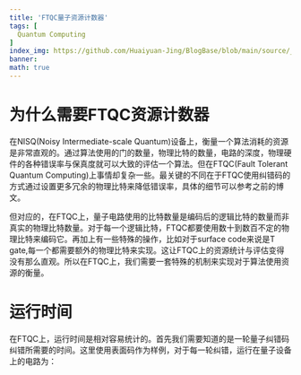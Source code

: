 ```yaml
---
title: 'FTQC量子资源计数器'
tags: [
  Quantum Computing
]
index_img: https://github.com/Huaiyuan-Jing/BlogBase/blob/main/source/_posts/FTQC%E9%87%8F%E5%AD%90%E8%B5%84%E6%BA%90%E8%AE%A1%E6%95%B0%E5%99%A8/ChatGPT%20Image%202025%E5%B9%B45%E6%9C%8813%E6%97%A5%2015_26_54.png?raw=true
banner:
math: true
---
```


# 为什么需要FTQC资源计数器

在NISQ(Noisy Intermediate-scale Quantum)设备上，衡量一个算法消耗的资源是非常直观的。通过算法使用的门的数量，物理比特的数量，电路的深度，物理硬件的各种错误率与保真度就可以大致的评估一个算法。但在FTQC(Fault Tolerant Quantum Computing)上事情却复杂一些。最关键的不同在于FTQC使用纠错码的方式通过设置更多冗余的物理比特来降低错误率，具体的细节可以参考之前的博文。

但对应的，在FTQC上，量子电路使用的比特数量是编码后的逻辑比特的数量而非真实的物理比特数量。对于每一个逻辑比特，FTQC都要使用数十到数百不定的物理比特来编码它。再加上有一些特殊的操作，比如对于surface code来说是T gate,每一个都需要额外的物理比特来实现。这让FTQC上的资源统计与评估变得没有那么直观。所以在FTQC上，我们需要一套特殊的机制来实现对于算法使用资源的衡量。

# 运行时间

在FTQC上，运行时间是相对容易统计的。首先我们需要知道的是一轮量子纠错码纠错所需要的时间。这里使用表面码作为样例，对于每一轮纠错，运行在量子设备上的电路为：

